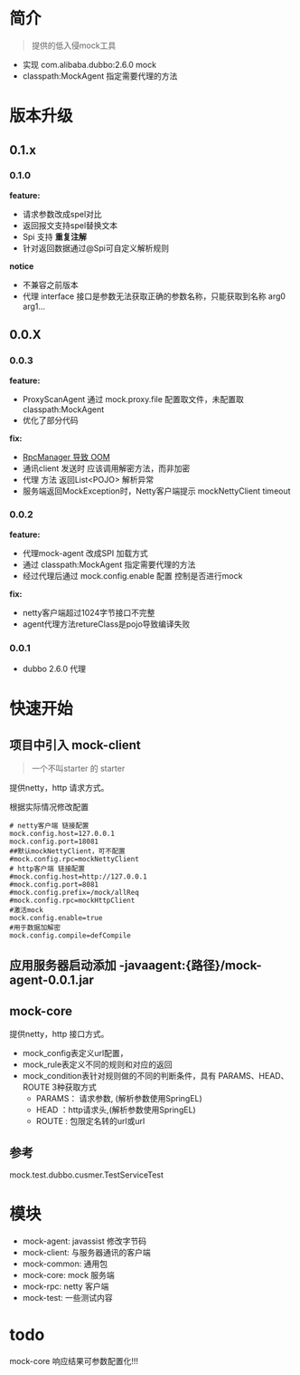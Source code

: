 # 简介

>  提供的低入侵mock工具
 - 实现 com.alibaba.dubbo:2.6.0 mock
 - classpath:MockAgent 指定需要代理的方法

# 版本升级

## 0.1.x
### 0.1.0
**feature:**
 - 请求参数改成spel对比
 - 返回报文支持spel替换文本
 - Spi 支持 **重复注解**
 - 针对返回数据通过@Spi可自定义解析规则 

**notice**
- 不兼容之前版本
- 代理 interface 接口是参数无法获取正确的参数名称，只能获取到名称 arg0 arg1...

 
## 0.0.X
### 0.0.3
**feature:**
- ProxyScanAgent  通过 mock.proxy.file 配置取文件，未配置取 classpath:MockAgent
- 优化了部分代码

**fix:**
 - [RpcManager 导致 OOM](https://gitee.com/skymoyo/mock/issues/I5YAUG)   
 - 通讯client 发送时 应该调用解密方法，而非加密
 - 代理 方法 返回List\<POJO\> 解析异常
 - 服务端返回MockException时，Netty客户端提示  mockNettyClient timeout
 
### 0.0.2
**feature:**
- 代理mock-agent 改成SPI 加载方式
- 通过 classpath:MockAgent 指定需要代理的方法
- 经过代理后通过 mock.config.enable 配置 控制是否进行mock

**fix:**
 - netty客户端超过1024字节接口不完整
 - agent代理方法retureClass是pojo导致编译失败

### 0.0.1
- dubbo 2.6.0 代理


# 快速开始

## 项目中引入 mock-client 
> 一个不叫starter 的 starter

提供netty，http 请求方式。

根据实际情况修改配置

```properties
# netty客户端 链接配置
mock.config.host=127.0.0.1
mock.config.port=18081
##默认mockNettyClient，可不配置
#mock.config.rpc=mockNettyClient
# http客户端 链接配置
#mock.config.host=http://127.0.0.1
#mock.config.port=8081
#mock.config.prefix=/mock/allReq
#mock.config.rpc=mockHttpClient
#激活mock
mock.config.enable=true
#用于数据加解密
mock.config.compile=defCompile
```

## 应用服务器启动添加 -javaagent:{路径}/mock-agent-0.0.1.jar

## mock-core

提供netty，http 接口方式。

- mock_config表定义url配置，
- mock_rule表定义不同的规则和对应的返回
- mock_condition表针对规则做的不同的判断条件，具有 PARAMS、HEAD、ROUTE  3种获取方式
  - PARAMS： 请求参数, (解析参数使用SpringEL)
  - HEAD ：http请求头,(解析参数使用SpringEL)
  - ROUTE : 包限定名转的url或url 

## 参考

mock.test.dubbo.cusmer.TestServiceTest

# 模块
 - mock-agent: javassist 修改字节码
 - mock-client: 与服务器通讯的客户端
 - mock-common: 通用包
 - mock-core: mock 服务端
 - mock-rpc: netty 客户端
 - mock-test: 一些测试内容

# todo
mock-core 响应结果可参数配置化!!!



